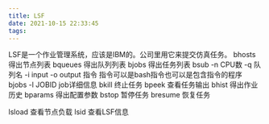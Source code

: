 ```yaml
---
title: LSF
date: 2021-10-15 22:33:45
tags: 
---
```

LSF是一个作业管理系统，应该是IBM的。公司里用它来提交仿真任务。
bhosts 得出节点列表
bqueues 得出队列列表
bjobs 得出任务列表
bsub -n CPU数 -q 队列名 -i input -o output 指令
指令可以是bash指令也可以是包含指令的程序
bjobs -l JOBID job详细信息
bkill 终止任务
bpeek 查看任务输出
bhist 得出作业历史
bparams 得出配置参数
bstop 暂停任务
bresume 恢复任务

lsload 查看节点负载
lsid 查看LSF信息
